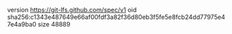 version https://git-lfs.github.com/spec/v1
oid sha256:c1343e487649e66af00fdf3a82f36d80eb3f5fe5e8fcb24dd77975e47e4a9ba0
size 48889
